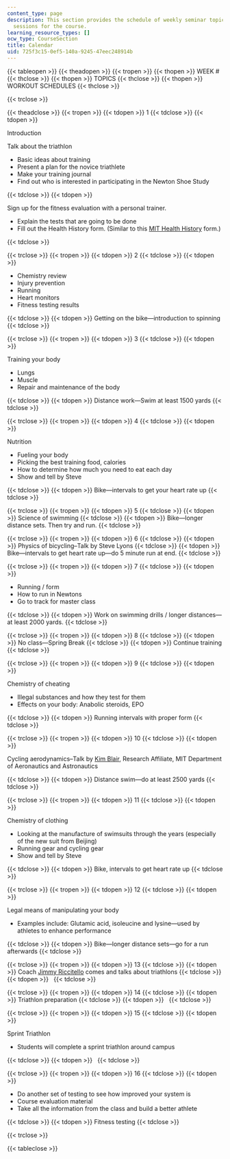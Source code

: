 ```yaml
---
content_type: page
description: This section provides the schedule of weekly seminar topics and workout
  sessions for the course.
learning_resource_types: []
ocw_type: CourseSection
title: Calendar
uid: 725f3c15-0ef5-140a-9245-47eec248914b
---
```


{{< tableopen >}}
{{< theadopen >}}
{{< tropen >}}
{{< thopen >}}
WEEK #
{{< thclose >}}
{{< thopen >}}
TOPICS
{{< thclose >}}
{{< thopen >}}
WORKOUT SCHEDULES
{{< thclose >}}

{{< trclose >}}

{{< theadclose >}}
{{< tropen >}}
{{< tdopen >}}
1
{{< tdclose >}}
{{< tdopen >}}


Introduction

Talk about the triathlon

*   Basic ideas about training
*   Present a plan for the novice triathlete
*   Make your training journal
*   Find out who is interested in participating in the Newton Shoe Study


{{< tdclose >}}
{{< tdopen >}}


Sign up for the fitness evaluation with a personal trainer.

*   Explain the tests that are going to be done
*   Fill out the Health History form. (Similar to this [MIT Health History](http://web.mit.edu/fnl/vol/116/medical.html) form.)


{{< tdclose >}}

{{< trclose >}}
{{< tropen >}}
{{< tdopen >}}
2
{{< tdclose >}}
{{< tdopen >}}


*   Chemistry review
*   Injury prevention
*   Running
*   Heart monitors
*   Fitness testing results


{{< tdclose >}}
{{< tdopen >}}
Getting on the bike—introduction to spinning
{{< tdclose >}}

{{< trclose >}}
{{< tropen >}}
{{< tdopen >}}
3
{{< tdclose >}}
{{< tdopen >}}


Training your body

*   Lungs
*   Muscle
*   Repair and maintenance of the body


{{< tdclose >}}
{{< tdopen >}}
Distance work—Swim at least 1500 yards
{{< tdclose >}}

{{< trclose >}}
{{< tropen >}}
{{< tdopen >}}
4
{{< tdclose >}}
{{< tdopen >}}


Nutrition

*   Fueling your body
*   Picking the best training food, calories
*   How to determine how much you need to eat each day
*   Show and tell by Steve


{{< tdclose >}}
{{< tdopen >}}
Bike—intervals to get your heart rate up
{{< tdclose >}}

{{< trclose >}}
{{< tropen >}}
{{< tdopen >}}
5
{{< tdclose >}}
{{< tdopen >}}
Science of swimming
{{< tdclose >}}
{{< tdopen >}}
Bike—longer distance sets. Then try and run.
{{< tdclose >}}

{{< trclose >}}
{{< tropen >}}
{{< tdopen >}}
6
{{< tdclose >}}
{{< tdopen >}}
Physics of bicycling–Talk by Steve Lyons
{{< tdclose >}}
{{< tdopen >}}
Bike—intervals to get heart rate up—do 5 minute run at end.
{{< tdclose >}}

{{< trclose >}}
{{< tropen >}}
{{< tdopen >}}
7
{{< tdclose >}}
{{< tdopen >}}


*   Running / form
*   How to run in Newtons
*   Go to track for master class


{{< tdclose >}}
{{< tdopen >}}
Work on swimming drills / longer distances—at least 2000 yards.
{{< tdclose >}}

{{< trclose >}}
{{< tropen >}}
{{< tdopen >}}
8
{{< tdclose >}}
{{< tdopen >}}
No class—Spring Break
{{< tdclose >}}
{{< tdopen >}}
Continue training
{{< tdclose >}}

{{< trclose >}}
{{< tropen >}}
{{< tdopen >}}
9
{{< tdclose >}}
{{< tdopen >}}


Chemistry of cheating

*   Illegal substances and how they test for them
*   Effects on your body: Anabolic steroids, EPO


{{< tdclose >}}
{{< tdopen >}}
Running intervals with proper form
{{< tdclose >}}

{{< trclose >}}
{{< tropen >}}
{{< tdopen >}}
10
{{< tdclose >}}
{{< tdopen >}}


Cycling aerodynamics–Talk by [Kim Blair](http://www.sloansportsconference.com/people/dr-kim-blair/), Research Affiliate, MIT Department of Aeronautics and Astronautics


{{< tdclose >}}
{{< tdopen >}}
Distance swim—do at least 2500 yards
{{< tdclose >}}

{{< trclose >}}
{{< tropen >}}
{{< tdopen >}}
11
{{< tdclose >}}
{{< tdopen >}}


Chemistry of clothing

*   Looking at the manufacture of swimsuits through the years (especially of the new suit from Beijing)
*   Running gear and cycling gear
*   Show and tell by Steve


{{< tdclose >}}
{{< tdopen >}}
Bike, intervals to get heart rate up
{{< tdclose >}}

{{< trclose >}}
{{< tropen >}}
{{< tdopen >}}
12
{{< tdclose >}}
{{< tdopen >}}


Legal means of manipulating your body

*   Examples include: Glutamic acid, isoleucine and lysine—used by athletes to enhance performance


{{< tdclose >}}
{{< tdopen >}}
Bike—longer distance sets—go for a run afterwards
{{< tdclose >}}

{{< trclose >}}
{{< tropen >}}
{{< tdopen >}}
13
{{< tdclose >}}
{{< tdopen >}}
Coach [Jimmy Riccitello](http://www.riccitello.com/about) comes and talks about triathlons
{{< tdclose >}}
{{< tdopen >}}
 
{{< tdclose >}}

{{< trclose >}}
{{< tropen >}}
{{< tdopen >}}
14
{{< tdclose >}}
{{< tdopen >}}
Triathlon preparation
{{< tdclose >}}
{{< tdopen >}}
 
{{< tdclose >}}

{{< trclose >}}
{{< tropen >}}
{{< tdopen >}}
15
{{< tdclose >}}
{{< tdopen >}}


Sprint Triathlon

*   Students will complete a sprint triathlon around campus


{{< tdclose >}}
{{< tdopen >}}
 
{{< tdclose >}}

{{< trclose >}}
{{< tropen >}}
{{< tdopen >}}
16
{{< tdclose >}}
{{< tdopen >}}


*   Do another set of testing to see how improved your system is
*   Course evaluation material
*   Take all the information from the class and build a better athlete


{{< tdclose >}}
{{< tdopen >}}
Fitness testing
{{< tdclose >}}

{{< trclose >}}

{{< tableclose >}}